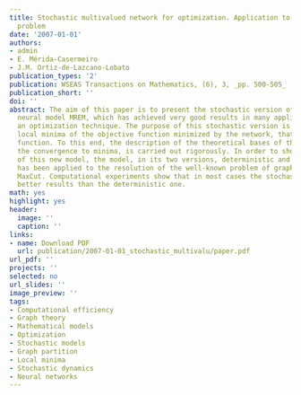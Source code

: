 ```yaml
---
title: Stochastic multivalued network for optimization. Application to the graph MaxCut
  problem
date: '2007-01-01'
authors:
- admin
- E. Mérida-Casermeiro
- J.M. Ortiz-de-Lazcano-Lobato
publication_types: '2'
publication: WSEAS Transactions on Mathematics, (6), 3, _pp. 500-505_
publication_short: ''
doi: ''
abstract: The aim of this paper is to present the stochastic version of the multivalued
  neural model MREM, which has achieved very good results in many applications, as
  an optimization technique. The purpose of this stochastic version is to avoid certain
  local minima of the objective function minimized by the network, that is, the energy
  function. To this end, the description of the theoretical bases of this model, guaranteeing
  the convergence to minima, is carried out rigorously. In order to show the efficiency
  of this new model, the model, in its two versions, deterministic and stochastic,
  has been applied to the resolution of the well-known problem of graph partition,
  MaxCut. Computational experiments show that in most cases the stochastic model achieves
  better results than the deterministic one.
math: yes
highlight: yes
header:
  image: ''
  caption: ''
links:
- name: Download PDF
  url: publication/2007-01-01_stochastic_multivalu/paper.pdf
url_pdf: ''
projects: ''
selected: no
url_slides: ''
image_preview: ''
tags:
- Computational efficiency
- Graph theory
- Mathematical models
- Optimization
- Stochastic models
- Graph partition
- Local minima
- Stochastic dynamics
- Neural networks
---
```


